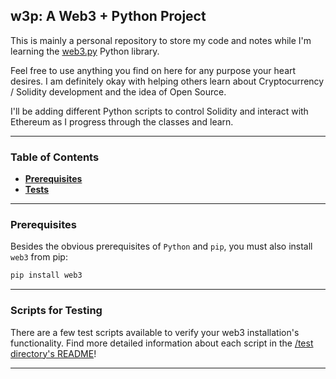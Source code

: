 ## **w3p: A Web3 + Python Project**
This is mainly a personal repository to store my code and notes while I'm learning the [web3.py](https://web3py.readthedocs.io/en/stable/index.html) Python library.

Feel free to use anything you find on here for any purpose your heart desires. I am definitely okay with helping others learn about Cryptocurrency / Solidity development and the idea of Open Source.

I'll be adding different Python scripts to control Solidity and interact with Ethereum as I progress through the classes and learn.

---

### **Table of Contents**
  - [**Prerequisites**](#prerequisites)
  - [**Tests**](#scripts-for-testing)

---

### **Prerequisites**
Besides the obvious prerequisites of ``Python`` and ``pip``, you must also install ``web3`` from pip:
```bash
pip install web3
```

---

### **Scripts for Testing**
There are a few test scripts available to verify your web3 installation's functionality. Find more detailed information about each script in the [/test directory's README](https://github.com/hiPirate/w3p/tree/main/tests)!

---
